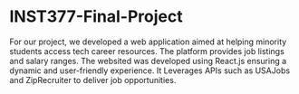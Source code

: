 # INST377-Final-Project

For our project, we developed a web application aimed at helping minority students access tech career resources. The platform provides job listings and salary ranges. The websited was developed using React.js ensuring a dynamic and user-friendly experience. It Leverages APIs such as USAJobs and ZipRecruiter to deliver job opportunities.
